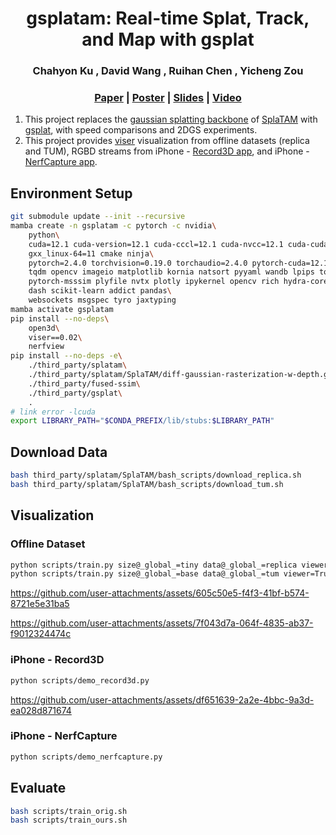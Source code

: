 <p align="center">

  <h1 align="center">gsplatam: Real-time Splat, Track, and Map with gsplat</h1>
  <h3 align="center">
    <strong>Chahyon Ku</strong>
    ,
    <strong>David Wang</strong>
    ,
    <strong>Ruihan Chen</strong>
    ,
    <strong>Yicheng Zou</strong>
  </h3>
  <h3 align="center"><a href="./assets/gsplatam-paper.pdf">Paper</a> | <a href="./assets/gsplatam-poster.pdf">Poster</a> | <a href="./assets/gsplatam-slides.pdf">Slides</a> | <a href="https://www.youtube.com/watch?v=T2NLEBzQ5w8">Video</a></h3>
  <div align="center"></div>
</p>

1. This project replaces the [gaussian splatting backbone](https://github.com/JonathonLuiten/diff-gaussian-rasterization-w-depth/tree/cb65e4b86bc3bd8ed42174b72a62e8d3a3a71110) of [SplaTAM](https://github.com/spla-tam/SplaTAM) with [gsplat](https://github.com/nerfstudio-project/gsplat), with speed comparisons and 2DGS experiments.
2. This project provides [viser](https://github.com/nerfstudio-project/viser) visualization from offline datasets (replica and TUM), RGBD streams from iPhone - [Record3D app](https://record3d.app/), and iPhone - [NerfCapture app](https://github.com/jc211/NeRFCapture).

## Environment Setup 
```bash
git submodule update --init --recursive
mamba create -n gsplatam -c pytorch -c nvidia\
    python\
    cuda=12.1 cuda-version=12.1 cuda-cccl=12.1 cuda-nvcc=12.1 cuda-cudart-dev=12.1 cuda-libraries-dev=12.1\
    gxx_linux-64=11 cmake ninja\
    pytorch=2.4.0 torchvision=0.19.0 torchaudio=2.4.0 pytorch-cuda=12.1\
    tqdm opencv imageio matplotlib kornia natsort pyyaml wandb lpips torchmetrics\
    pytorch-msssim plyfile nvtx plotly ipykernel opencv rich hydra-core\
    dash scikit-learn addict pandas\
    websockets msgspec tyro jaxtyping
mamba activate gsplatam
pip install --no-deps\
    open3d\
    viser==0.02\
    nerfview
pip install --no-deps -e\
    ./third_party/splatam\
    ./third_party/splatam/SplaTAM/diff-gaussian-rasterization-w-depth.git\
    ./third_party/fused-ssim\
    ./third_party/gsplat\
    .
# link error -lcuda
export LIBRARY_PATH="$CONDA_PREFIX/lib/stubs:$LIBRARY_PATH"
```

## Download Data
```bash
bash third_party/splatam/SplaTAM/bash_scripts/download_replica.sh
bash third_party/splatam/SplaTAM/bash_scripts/download_tum.sh
```

## Visualization

### Offline Dataset
```bash
python scripts/train.py size@_global_=tiny data@_global_=replica viewer=True
python scripts/train.py size@_global_=base data@_global_=tum viewer=True
```


https://github.com/user-attachments/assets/605c50e5-f4f3-41bf-b574-8721e5e31ba5


https://github.com/user-attachments/assets/7f043d7a-064f-4835-ab37-f9012324474c



### iPhone - Record3D
```bash
python scripts/demo_record3d.py
```


https://github.com/user-attachments/assets/df651639-2a2e-4bbc-9a3d-ea028d871674


### iPhone - NerfCapture
```bash
python scripts/demo_nerfcapture.py
```

## Evaluate
```bash
bash scripts/train_orig.sh
bash scripts/train_ours.sh
```

